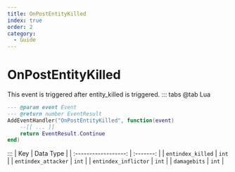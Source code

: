 ```yaml
---
title: OnPostEntityKilled
index: true
order: 2
category:
  - Guide
---
```


# OnPostEntityKilled
This event is triggered after entity_killed is triggered.
::: tabs
@tab Lua
```lua
--- @param event Event
--- @return number EventResult
AddEventHandler("OnPostEntityKilled", function(event)
    --[[ ... ]]
    return EventResult.Continue
end)
```

:::
|          Key         | Data Type |
| :------------------: | :-------: |
|   `entindex_killed`  |   `int`   |
|  `entindex_attacker` |   `int`   |
| `entindex_inflictor` |   `int`   |
|     `damagebits`     |   `int`   |